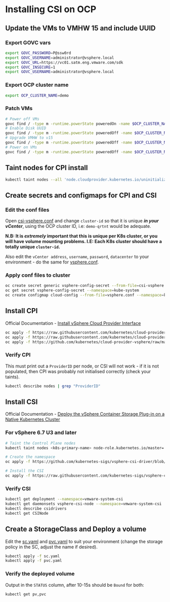 # Installing CSI on OCP

## Update the VMs to VMHW 15 and include UUID

### Export GOVC vars

```sh
export GOVC_PASSWORD=P@ssw0rd                                                                                              
export GOVC_USERNAME=administrator@vsphere.local
export GOVC_URL=https://vc01.satm.eng.vmware.com/sdk
export GOVC_INSECURE=1
export GOVC_USERNAME=administrator@vsphere.local
```

### Export OCP cluster name

```sh
export OCP_CLUSTER_NAME=demo
```

### Patch VMs

```sh
# Power off VMs
govc find / -type m -runtime.powerState poweredOn -name $OCP_CLUSTER_NAME-'*' | xargs -L 1 govc vm.power -off $1
# Enable Disk UUID
govc find / -type m -runtime.powerState poweredOff -name $OCP_CLUSTER_NAME-'*' | xargs -L 1 govc vm.change -e="disk.enableUUID=1" -vm $1
# Upgrade VMHW to v15
govc find / -type m -runtime.powerState poweredOff -name $OCP_CLUSTER_NAME-'*' | xargs -L 1 govc vm.upgrade -version=15 -vm $1
# Power on VMs
govc find / -type m -runtime.powerState poweredOff -name $OCP_CLUSTER_NAME-'*' | grep -v rhcos | xargs -L 1 govc vm.power -on $1
```

## Taint nodes for CPI install

```sh
kubectl taint nodes --all 'node.cloudprovider.kubernetes.io/uninitialized=true:NoSchedule'
```

## Create secrets and configmaps for CPI and CSI

### Edit the conf files

Open [csi-vsphere.conf](csi-vsphere.conf) and change `cluster-id` so that it is unique _**in your vCenter**_, using the OCP cluster ID, i.e: `demo-qrtnt` would be adequate.

**N.B: It is _extremely_ important that this is unique per K8s cluster, or you will have volume mounting problems. I.E: Each K8s cluster should have a totally unique `cluster-id`.**

Also edit the `vCenter address`, `username`, `password`, `datacenter` to your environment - do the same for [vsphere.conf](vsphere.conf).

### Apply conf files to cluster

```sh
oc create secret generic vsphere-config-secret --from-file=csi-vsphere.conf --namespace=kube-system
oc get secret vsphere-config-secret --namespace=kube-system
oc create configmap cloud-config --from-file=vsphere.conf --namespace=kube-system
```

## Install CPI
Official Documentation - [Install vSphere Cloud Provider Interface](https://docs.vmware.com/en/VMware-vSphere-Container-Storage-Plug-in/2.0/vmware-vsphere-csp-getting-started/GUID-0C202FC5-F973-4D24-B383-DDA27DA49BFA.html)

```sh
oc apply -f https://raw.githubusercontent.com/kubernetes/cloud-provider-vsphere/master/manifests/controller-manager/cloud-controller-manager-roles.yaml
oc apply -f https://raw.githubusercontent.com/kubernetes/cloud-provider-vsphere/master/manifests/controller-manager/cloud-controller-manager-role-bindings.yaml
oc apply -f https://github.com/kubernetes/cloud-provider-vsphere/raw/master/manifests/controller-manager/vsphere-cloud-controller-manager-ds.yaml
```

### Verify CPI

This must print out a `ProviderID` per node, or CSI will not work - if it is not populated, then CPI was probably not initialised correctly (check your taints).

```sh
kubectl describe nodes | grep "ProviderID"
```

## Install CSI
Official Documentation - [Deploy the vSphere Container Storage Plug-in on a Native Kubernetes Cluster](https://docs.vmware.com/en/VMware-vSphere-Container-Storage-Plug-in/2.0/vmware-vsphere-csp-getting-started/GUID-A1982536-F741-4614-A6F2-ADEE21AA4588.html)
### For vSphere 6.7 U3 and later

````sh
# Taint the Control Plane nodes
kubectl taint nodes <k8s-primary-name> node-role.kubernetes.io/master=:NoSchedule

# Create the namespace
oc apply -f https://github.com/kubernetes-sigs/vsphere-csi-driver/blob/release-2.4/manifests/vanilla/namespace.yaml

# Install the CSI
oc apply -f https://raw.githubusercontent.com/kubernetes-sigs/vsphere-csi-driver/v2.4.0/manifests/vanilla/vsphere-csi-driver.yaml
````

### Verify CSI

```sh
kubectl get deployment --namespace=vmware-system-csi
kubectl get daemonsets vsphere-csi-node --namespace=vmware-system-csi
kubectl describe csidrivers
kubectl get CSINode
```

## Create a StorageClass and Deploy a volume

Edit the [sc.yaml](./sc.yaml) and [pvc.yaml](./pvc.yaml) to suit your environment (change the storage policy in the SC, adjust the name if desired).

```sh
kubectl apply -f sc.yaml
kubectl apply -f pvc.yaml
```

### Verify the deployed volume

Output in the `STATUS` column, after 10-15s should be `Bound` for both:

```sh
kubectl get pv,pvc
```
